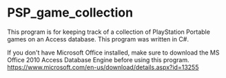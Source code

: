 # PSP_game_collection
 
This program is for keeping track of a collection of PlayStation Portable games on an Access database. This program was written in C#.

If you don't have Microsoft Office installed, make sure to download the MS Office 2010 Access Database Engine before using this program.
https://www.microsoft.com/en-us/download/details.aspx?id=13255

